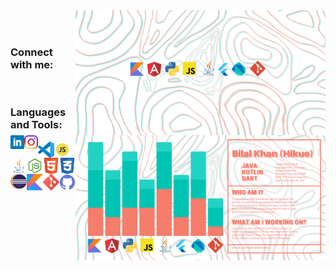 <img align="right" alt="Hi-kue | Background" width="400" height="200" src="/Images/Github/Banner.png">
<br />
<img align="right" alt="Hi-kue | Background" width="400" height="200" src="/Images/Github/Summary.png">
<br />


### Connect with me:
[<img align="left" alt="Hi-kue | LinkedIn" width="22px" src="/Images/LinkedIn Icon.png" />][linkedin]
[<img align="left" alt="Hi-kue | Instagram" width="22px" src="/Images/Instagram Icon.png" />][instagram]

<br />

### Languages and Tools:

<img align="left" alt="Visual Studio Code" width="26px" src="https://raw.githubusercontent.com/github/explore/80688e429a7d4ef2fca1e82350fe8e3517d3494d/topics/visual-studio-code/visual-studio-code.png" />
<img align="left" alt="JavaScript" width="26px" src="/Images/JavaScript Icon.png" />
<img align="left" alt="Java" width="26px" src="/Images/Java Icon.png" />
<img align="left" alt="Node.Js" width="26px" src="/Images/NodeJS Icon.png" />
<img align="left" alt="HTML" width="26px" src="/Images/HTML Icon.png" />
<img align="left" alt="CSS" width="26px" src="/Images/CSS Icon.png" />
<img align="left" alt="Eclipse IDE" width="26px" src="/Images/Eclipse Icon.png" />
<img align="left" alt="Kotlin" width="26px" src="/Images/Kotlin Icon.png" />
<img align="left" alt="Git" width="26px" src="/Images/Git Icon.png" />
<img align="left" alt="Github" width="26px" src="/Images/Github Icon.png" />
<br />
<br />


[instagram]: https://www.instagram.com/kakeru.png/
[linkedin]: https://www.linkedin.com/in/hikue-mori-50713b215/